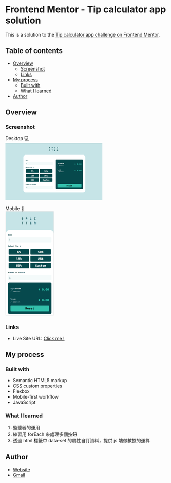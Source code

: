 # Frontend Mentor - Tip calculator app solution

This is a solution to the [Tip calculator app challenge on Frontend Mentor](https://www.frontendmentor.io/challenges/tip-calculator-app-ugJNGbJUX).

## Table of contents

- [Overview](#overview)
  - [Screenshot](#screenshot)
  - [Links](#links)
- [My process](#my-process)
  - [Built with](#built-with)
  - [What I learned](#what-i-learned)
- [Author](#author)

## Overview

### Screenshot

Desktop 💻  
<img src="./design/Desktop.png" width="60%">

Mobile 📱  
<img src="./design/Mobile.png" width="30%">

### Links

- Live Site URL: [Click me !](https://beckyyyyy.github.io/portfolio/tip%20calculator%20app/)

## My process

### Built with

- Semantic HTML5 markup
- CSS custom properties
- Flexbox
- Mobile-first workflow
- JavaScript

### What I learned

1. 監聽器的運用
2. 練習用 forEach 來處理多個按鈕
3. 透過 html 標籤中 data-set 的屬性自訂資料，提供 js 端做數據的運算

## Author

- [Website](https://beckyyyyy.github.io/portfolio/)
- [Gmail](nkes50723@gmail.com)
